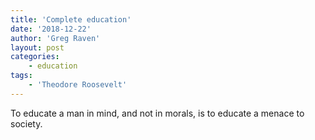 ```yaml
---
title: 'Complete education'
date: '2018-12-22'
author: 'Greg Raven'
layout: post
categories:
    - education
tags:
    - 'Theodore Roosevelt'
---
```


To educate a man in mind, and not in morals, is to educate a menace to society.